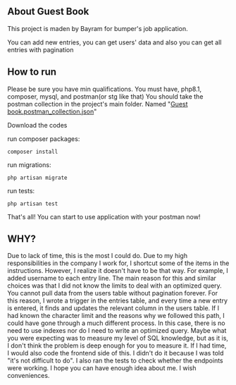 ## About Guest Book
This project is maden by Bayram for bumper's job application.

You can add new entries, you can get users' data and also you can get all entries with pagination

## How to run
Please be sure you have min qualifications. You must have, php8.1, composer, mysql, and postman(or stg like that)
You should take the postman collection in the project's main folder. Named "[Guest book.postman_collection.json](Guest%20book.postman_collection.json)"

Download the codes

run composer packages:
```shell
composer install
```

run migrations:
```shell
php artisan migrate
```

run tests:
```shell
php artisan test
```

That's all! You can start to use application with your postman now!

## WHY?
Due to lack of time, this is the most I could do. Due to my high responsibilities in the company I work for, I shortcut some of the items in the instructions. However, I realize it doesn't have to be that way. For example, I added username to each entry line. The main reason for this and similar choices was that I did not know the limits to deal with an optimized query. You cannot pull data from the users table without pagination forever. For this reason, I wrote a trigger in the entries table, and every time a new entry is entered, it finds and updates the relevant column in the users table. If I had known the character limit and the reasons why we followed this path, I could have gone through a much different process. In this case, there is no need to use indexes nor do I need to write an optimized query. Maybe what you were expecting was to measure my level of SQL knowledge, but as it is, I don't think the problem is deep enough for you to measure it. If I had time, I would also code the frontend side of this. I didn't do it because I was told "it's not difficult to do". I also ran the tests to check whether the endpoints were working. I hope you can have enough idea about me.
I wish conveniences.
